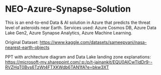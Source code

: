 # NEO-Azure-Synapse-Solution

This is an end-to-end Data & AI solution in Azure that predicts the threat level of asteroids near Earth. Services used: Azure Cosmos DB, Azure Data Lake Gen2, Azure Synapse Analytics, Azure Machine Learning.


Original Dataset: https://www.kaggle.com/datasets/sameepvani/nasa-nearest-earth-objects 


PPT with architecture diagram and Data Lake landing zone explanations: https://microsoft-my.sharepoint.com/:p:/p/t-jainankit/EQU0AlCwTldDr9--RVZHqT0Bvs6TzWt4FTXKWdb6TAN1fA?e=bkw3XT
